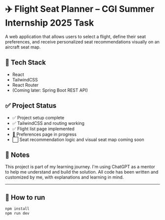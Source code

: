 # ✈️ Flight Seat Planner – CGI Summer Internship 2025 Task

A web application that allows users to select a flight, define their seat preferences, and receive personalized seat recommendations visually on an aircraft seat map.

## 🔧 Tech Stack
- React
- TailwindCSS
- React Router
- (Coming later: Spring Boot REST API)

## ✅ Project Status
- ✅ Project setup complete
- ✅ TailwindCSS and routing working
- ✅ Flight list page implemented
- 🔧 Preferences page in progress
- ⬜ Seat recommendation logic and visual seat map coming soon

## 📌 Notes
This project is part of my learning journey. I'm using ChatGPT as a mentor to help me understand and build the solution. All code has been written and customized by me, with explanations and learning in mind.

---

## 🚀 How to run

```bash
npm install
npm run dev